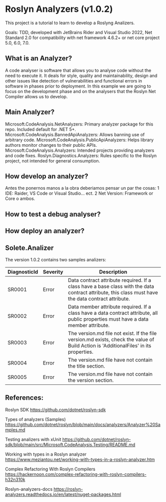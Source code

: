 # Roslyn Analyzers (v1.0.2)

This project is a tutorial to learn to develop a Roslyng Analizers.

Goals: TDD, developed with JetBrains Rider and Visual Studio 2022, Net Standard 2.0 for compatibility with net framework 4.6.2+ or net core project 5.0, 6.0, 7.0.

## What is an Analyzer?

A code analyser is software that allows you to analyse code without the need to execute it. It deals for style, quality and maintainability, design and other issues like detection of vulnerabilities and functional errors in software in phases prior to deployment. In this example we are going to focus on the development phase and on the analysers that the Roslyn Net Compiler allows us to develop. 

## Main Analyzer?
Microsoft.CodeAnalysis.NetAnalyzers: Primary analyzer package for this repo. Included default for .NET 5+.
Microsoft.CodeAnalysis.BannedApiAnalyzers: Allows banning use of arbitrary code.
Microsoft.CodeAnalysis.PublicApiAnalyzers: Helps library authors monitor changes to their public APIs.
Microsoft.CodeAnalysis.Analyzers: Intended projects providing analyzers and code fixes.
Roslyn.Diagnostics.Analyzers: Rules specific to the Roslyn project, not intended for general consumption.

## How develop an analyzer?
Antes the ponernos manos a la obra deberiamos pensar un par the cosas:
 1 IDE: Raider, VS Code or Visual Studio... ect. 
 2 Net Version: Framework or Core o ambos.
 
 


## How to test a debug analyser?

## How deploy an analyzer?

## Solete.Analizer

The version 1.0.2 contains two samples analizers:

|DiagnosticId | Severity | Description |
|-------------|----------|-------------|
|SR0001       | Error    | Data contract attribute required. If a class have a base class with the data contract attribute, this class must have the data contract attribute.|
|SR0002       | Error    | Data member attribute required. If a class have a data contract attribute, all public properties must have a data member attribute. |
|SR0003       | Error    | The version.md file not exist. If the file version.md exists, check the value of Build Action is 'AdditionalFiles' in its properties.|
|SR0004       | Error    | The version.md file have not contain the title section.|
|SR0005       | Error    | The version.md file have not contain the version section.|

## References:

Roslyn SDK
https://github.com/dotnet/roslyn-sdk

Types of analyzers (Samples)
https://github.com/dotnet/roslyn/blob/main/docs/analyzers/Analyzer%20Samples.md

Testing analizers with xUnit 
https://github.com/dotnet/roslyn-sdk/blob/main/src/Microsoft.CodeAnalysis.Testing/README.md

Working with types in a Roslyn analyzer
https://www.meziantou.net/working-with-types-in-a-roslyn-analyzer.htm

Complex Refactoring With Roslyn Compilers
https://hackernoon.com/complex-refactoring-with-roslyn-compilers-h32n310k

Roslyn-analyzers-docs
https://roslyn-analyzers.readthedocs.io/en/latest/nuget-packages.html

